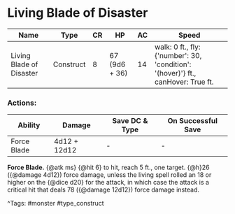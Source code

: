 # Living Blade of Disaster

| Name | Type | CR | HP | AC | Speed |
|------|------|----|----|----|-------|
| Living Blade of Disaster | Construct | 8 | 67 (9d6 + 36) | 14 | walk: 0 ft., fly: {'number': 30, 'condition': '(hover)'} ft., canHover: True ft. |

### Actions:

| Ability | Damage | Save DC & Type | On Successful Save |
|---------|--------|----------------|--------------------|
| Force Blade | 4d12 + 12d12 | - | - |


**Force Blade.** {@atk ms} {@hit 6} to hit, reach 5 ft., one target. {@h}26 ({@damage 4d12}) force damage, unless the living spell rolled an 18 or higher on the {@dice d20} for the attack, in which case the attack is a critical hit that deals 78 ({@damage 12d12}) force damage instead.

^Tags: #monster #type_construct